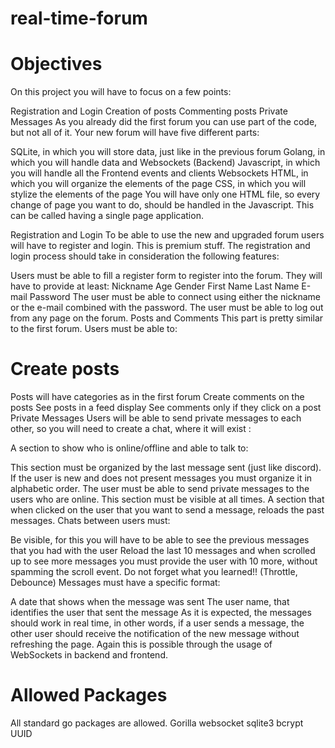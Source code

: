 # real-time-forum

# Objectives
On this project you will have to focus on a few points:

Registration and Login
Creation of posts
Commenting posts
Private Messages
As you already did the first forum you can use part of the code, but not all of it. Your new forum will have five different parts:

SQLite, in which you will store data, just like in the previous forum
Golang, in which you will handle data and Websockets (Backend)
Javascript, in which you will handle all the Frontend events and clients Websockets
HTML, in which you will organize the elements of the page
CSS, in which you will stylize the elements of the page
You will have only one HTML file, so every change of page you want to do, should be handled in the Javascript. This can be called having a single page application.

Registration and Login
To be able to use the new and upgraded forum users will have to register and login. This is premium stuff. The registration and login process should take in consideration the following features:

Users must be able to fill a register form to register into the forum. They will have to provide at least:
Nickname
Age
Gender
First Name
Last Name
E-mail
Password
The user must be able to connect using either the nickname or the e-mail combined with the password.
The user must be able to log out from any page on the forum.
Posts and Comments
This part is pretty similar to the first forum. Users must be able to:

# Create posts
Posts will have categories as in the first forum
Create comments on the posts
See posts in a feed display
See comments only if they click on a post
Private Messages
Users will be able to send private messages to each other, so you will need to create a chat, where it will exist :

A section to show who is online/offline and able to talk to:

This section must be organized by the last message sent (just like discord). If the user is new and does not present messages you must organize it in alphabetic order.
The user must be able to send private messages to the users who are online.
This section must be visible at all times.
A section that when clicked on the user that you want to send a message, reloads the past messages. Chats between users must:

Be visible, for this you will have to be able to see the previous messages that you had with the user
Reload the last 10 messages and when scrolled up to see more messages you must provide the user with 10 more, without spamming the scroll event. Do not forget what you learned!! (Throttle, Debounce)
Messages must have a specific format:

A date that shows when the message was sent
The user name, that identifies the user that sent the message
As it is expected, the messages should work in real time, in other words, if a user sends a message, the other user should receive the notification of the new message without refreshing the page. Again this is possible through the usage of WebSockets in backend and frontend.

# Allowed Packages
All standard go packages are allowed.
Gorilla websocket
sqlite3
bcrypt
UUID
